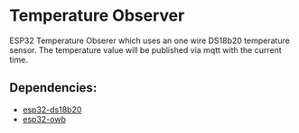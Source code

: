 # Temperature Observer 

ESP32 Temperature Obserer which uses an one wire DS18b20 temperature sensor. The temperature value will be published via mqtt with the current time.

## Dependencies:
* [esp32-ds18b20](https://github.com/DavidAntliff/esp32-ds18b20)
* [esp32-owb](https://github.com/DavidAntliff/esp32-owb)
